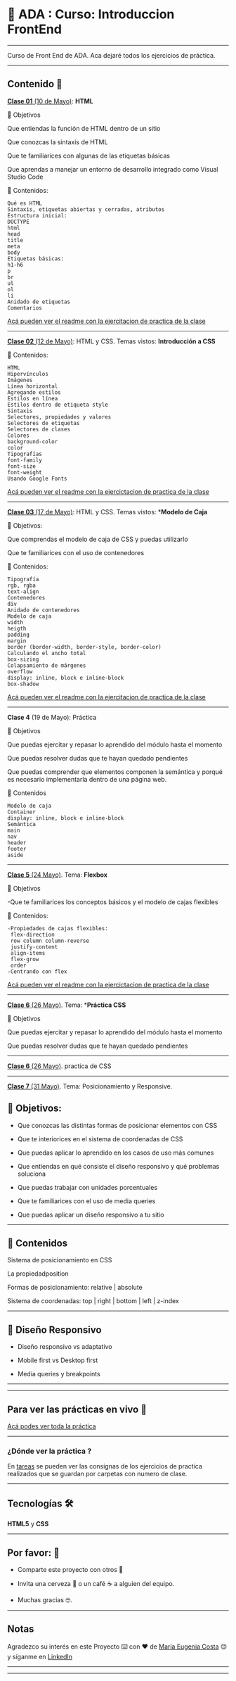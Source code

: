 # :book: ADA : Curso: Introduccion FrontEnd

---

Curso de Front End de ADA. Aca dejaré todos los ejercicios de práctica.


---

## Contenido 🚀

[**Clase 01** (10 de Mayo)](https://github.com/eugenia1984/ada-introduccion-frontend/blob/main/clase01/index.html): **HTML**


🏁 Objetivos

Que entiendas la función de HTML dentro de un sitio

Que conozcas la sintaxis de HTML

Que te familiarices con algunas de las etiquetas básicas

Que aprendas a manejar un entorno de desarrollo integrado como Visual Studio Code

📝 Contenidos: 

```
Qué es HTML
Sintaxis, etiquetas abiertas y cerradas, atributos
Estructura inicial:
DOCTYPE
html
head
title
meta
body
Etiquetas básicas:
h1-h6
p
br
ul
ol
li
Anidado de etiquetas
Comentarios
```

[Acá pueden ver el readme con la ejercitacion de practica de la clase](https://github.com/eugenia1984/ada-introduccion-frontend/blob/main/clase01/README.md)

---

[**Clase 02** (12 de Mayo)](https://github.com/eugenia1984/ada-introduccion-frontend/blob/main/clase02/index.html): HTML y CSS. Temas vistos: **Introducción a CSS**

📝 Contenidos:

```
HTML
Hipervínculos
Imágenes
Línea horizontal
Agregando estilos
Estilos en línea
Estilos dentro de etiqueta style
Sintaxis
Selectores, propiedades y valores
Selectores de etiquetas
Selectores de clases
Colores
background-color
color
Tipografías
font-family
font-size
font-weight
Usando Google Fonts
```
[Acá pueden ver el readme con la ejercictacion de practica de la clase](https://github.com/eugenia1984/ada-introduccion-frontend/blob/main/clase02/README.md)

---

[**Clase 03** (17 de Mayo)](https://github.com/eugenia1984/ada-introduccion-frontend/blob/main/clase03/index.html): HTML y CSS. Temas vistos: ***Modelo de Caja**

🏁 Objetivos:

Que comprendas el modelo de caja de CSS y puedas utilizarlo

Que te familiarices con el uso de contenedores

📝 Contenidos:

```
Tipografía
rgb, rgba
text-align
Contenedores
div
Anidado de contenedores
Modelo de caja
width
heigth
padding
margin
border (border-width, border-style, border-color)
Calculando el ancho total
box-sizing
Colapsamiento de márgenes
overflow
display: inline, block e inline-block
box-shadow
```

[Acá pueden ver el readme con la ejercitacion de practica de la clase](https://github.com/eugenia1984/ada-introduccion-frontend/blob/main/clase03/README.md)


---

**Clase 4** (19 de Mayo): Práctica

🏁 Objetivos

Que puedas ejercitar y repasar lo aprendido del módulo hasta el momento

Que puedas resolver dudas que te hayan quedado pendientes

Que puedas comprender que elementos componen la semántica y porqué es necesario 
implementarla dentro de una página web.

📝 Contenidos

```
Modelo de caja
Container
display: inline, block e inline-block
Semántica
main
nav
header
footer
aside
```

---

[**Clase 5** (24 Mayo)](https://github.com/eugenia1984/ada-introduccion-frontend/blob/main/clase05/index.html). Tema: **Flexbox**

🏁 Objetivos

-Que te familiarices los conceptos básicos y el modelo de cajas flexibles

📝 Contenidos:

```
-Propiedades de cajas flexibles:
 flex-direction
 row column column-reverse
 justify-content
 align-items
 flex-grow
 order
-Centrando con flex
```

[Acá pueden ver el readme con la ejercictacion de practica de la clase](https://github.com/eugenia1984/ada-introduccion-frontend/blob/main/clase05/README.md)

---

[**Clase 6** (26 Mayo)](https://github.com/eugenia1984/ada-introduccion-frontend/blob/main/clase06/index.html). Tema: ***Práctica CSS**

🏁 Objetivos

Que puedas ejercitar y repasar lo aprendido del módulo hasta el momento

Que puedas resolver dudas que te hayan quedado pendientes


---

[**Clase 6** (26 Mayo)](https://github.com/eugenia1984/ada-introduccion-frontend/blob/main/clase06/README.md). practica de CSS


---

[**Clase 7** (31 Mayo)](https://github.com/eugenia1984/ada-introduccion-frontend/blob/main/clase05/README.md). Tema: Posicionamiento y Responsive.

## 🏁 Objetivos:

- Que conozcas las distintas formas de posicionar elementos con CSS

- Que te interiorices en el sistema de coordenadas de CSS

- Que puedas aplicar lo aprendido en los casos de uso más comunes

- Que entiendas en qué consiste el diseño responsivo y qué problemas soluciona

- Que puedas trabajar con unidades porcentuales

- Que te familiarices con el uso de media queries

- Que puedas aplicar un diseño responsivo a tu sitio

---


## 📝 Contenidos

Sistema de posicionamiento en CSS

La propiedadposition

Formas de posicionamiento: relative |  absolute

Sistema de coordenadas: top | right | bottom  | left  | z-index

---

## 📝 Diseño Responsivo

- Diseño responsivo vs adaptativo

- Mobile first vs Desktop first

- Media queries y breakpoints


---
---

## Para ver las prácticas en vivo 🚀

[Acá podes ver toda la práctica](https://eugenia1984.github.io/ada-introduccion-frontend/)


---

### ¿Dónde ver la práctica ?

En [tareas](https://github.com/eugenia1984/ada-introduccion-frontend/blob/main/tareas.md) se pueden ver las consignas de los ejercicios de practica realizados que se guardan por carpetas con numero de clase.


---


## Tecnologías 🛠️

**HTML5** y **CSS**


---

## Por favor: 🎁

* Comparte este proyecto con otros 📢

* Invita una cerveza 🍺 o un café ☕ a alguien del equipo.

* Muchas gracias 🤓.


---

## Notas

Agradezco su interés en este Proyecto ⌨️ con ❤️ de [María Eugenia Costa](https://github.com/eugenia1984) 😊 y síganme en [LinkedIn](http://www.linkedin.com/in/maríaeugeniacosta)


---
---